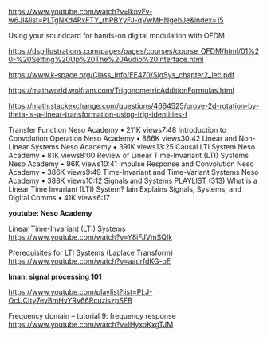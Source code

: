 https://www.youtube.com/watch?v=IkovFv-w6JI&list=PLTgNKd4RxFTY_rhPBYyFJ-qVwMHNgebJe&index=15


Using your soundcard for hands-on digital modulation with OFDM  

https://dspillustrations.com/pages/pages/courses/course_OFDM/html/01%20-%20Setting%20Up%20The%20Audio%20Interface.html



https://www.k-space.org/Class_Info/EE470/SigSys_chapter2_lec.pdf

https://mathworld.wolfram.com/TrigonometricAdditionFormulas.html

https://math.stackexchange.com/questions/4664525/prove-2d-rotation-by-theta-is-a-linear-transformation-using-trig-identities-f




Transfer Function
Neso Academy • 211K views7:48
Introduction to Convolution Operation
Neso Academy • 866K views30:42
Linear and Non-Linear Systems
Neso Academy • 391K views13:25
Causal LTI System
Neso Academy • 81K views8:00
Review of Linear Time-Invariant (LTI) Systems
Neso Academy • 96K views10:41
Impulse Response and Convolution
Neso Academy • 386K views9:49
Time-Invariant and Time-Variant Systems
Neso Academy • 388K views10:12
Signals and Systems
PLAYLIST (313)
What is a Linear Time Invariant (LTI) System?
Iain Explains Signals, Systems, and Digital Comms • 41K views6:17



**youtube: Neso Academy**

Linear Time-Invariant (LTI) Systems  
https://www.youtube.com/watch?v=Y8iFJVmSQIk

Prerequisites for LTI Systems (Laplace Transform)  
https://www.youtube.com/watch?v=aaurfdKG-oE


**Iman: signal processing 101**

https://www.youtube.com/playlist?list=PLJ-OcUCIty7evBmHvYRv66RcuziszpSFB

Frequency domain – tutorial 9: frequency response  
https://www.youtube.com/watch?v=lHyxoKxgTJM
